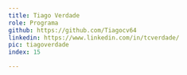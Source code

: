 ```yaml
---
title: Tiago Verdade
role: Programa
github: https://github.com/Tiagocv64
linkedin: https://www.linkedin.com/in/tcverdade/
pic: tiagoverdade
index: 15

---
```

